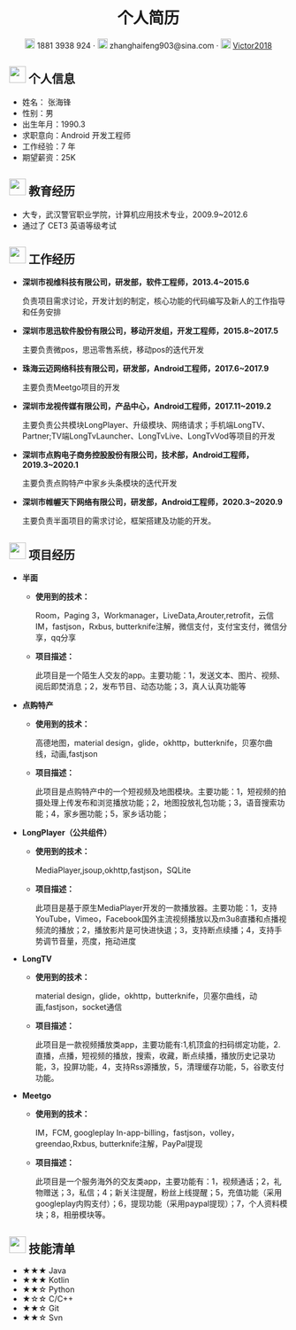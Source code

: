 <center>
     <h1>个人简历</h1>
     <div>
         <span>
             <img src="https://i.loli.net/2020/10/30/wcUgt2vV9jxy514.png" width="18px">
             1881 3938 924
         </span>
         ·
         <span>
             <img src="https://i.loli.net/2020/10/30/wKOIdzhJXUWioDN.png" width="18px">
             zhanghaifeng903@sina.com
         </span>
         ·
         <span>
             <img src="https://i.loli.net/2020/10/30/D9YVFQkL7svycd8.png" width="18px">
             <a href="https://github.com/Victor2018">Victor2018</a>
         </span>
     </div>
 </center>


 ## <img src="https://i.loli.net/2020/10/30/iOIEKhnQteuL6ZY.png" width="30px"> 个人信息 

 - 姓名： 张海锋
 - 性别：男
 - 出生年月：1990.3
 - 求职意向：Android 开发工程师
 - 工作经验：7 年
 - 期望薪资：25K



## <img src="https://i.loli.net/2020/10/30/PXeWgEpfcH5DbTC.png" width="30px"> 教育经历

- 大专，武汉警官职业学院，计算机应用技术专业，2009.9~2012.6
- 通过了 CET3 英语等级考试



## <img src="https://i.loli.net/2020/10/30/21wKnAvydTrSaXC.png" width="30px"> 工作经历

- **深圳市视维科技有限公司，研发部，软件工程师，2013.4~2015.6**

    

    负责项目需求讨论，开发计划的制定，核心功能的代码编写及新人的工作指导和任务安排

    

- **深圳市思迅软件股份有限公司，移动开发组，开发工程师，2015.8~2017.5**

    

    主要负责微pos，思迅零售系统，移动pos的迭代开发

    

- **珠海云迈网络科技有限公司，研发部，Android工程师，2017.6~2017.9**

    

    主要负责Meetgo项目的开发

    

- **深圳市龙视传媒有限公司，产品中心，Android工程师，2017.11~2019.2**

    

    主要负责公共模块LongPlayer、升级模块、网络请求；手机端LongTV、Partner;TV端LongTvLauncher、LongTvLive、LongTvVod等项目的开发

    

- **深圳市点购电子商务控股股份有限公司，技术部，Android工程师，2019.3~2020.1**

    

    主要负责点购特产中家乡头条模块的迭代开发

    

- **深圳市帷幄天下网络有限公司，研发部，Android工程师，2020.3~2020.9**

    
  
    主要负责半面项目的需求讨论，框架搭建及功能的开发。
    
    

## <img src="https://i.loli.net/2020/10/30/bhL1AFEUxXORTNl.png" width="30px"> 项目经历

- **半面**

  - **使用到的技术：**

    Room，Paging 3，Workmanager，LiveData,Arouter,retrofit，云信IM，fastjson，Rxbus, butterknife注解，微信支付，支付宝支付，微信分享，qq分享
    
  - **项目描述：**

    此项目是一个陌生人交友的app。主要功能：1，发送文本、图片、视频、阅后即焚消息；2，发布节目、动态功能；3，真人认真功能等
    
    

- **点购特产**

  - **使用到的技术：**

    高德地图，material design，glide，okhttp，butterknife，贝塞尔曲线，动画,fastjson
    
  - **项目描述：**

    此项目是点购特产中的一个短视频及地图模块。主要功能：1，短视频的拍摄处理上传发布和浏览播放功能；2，地图投放礼包功能；3，语音搜索功能；4，家乡圈功能；5，家乡话功能；
    
    

- **LongPlayer（公共组件）**

  - **使用到的技术：**
  
    MediaPlayer,jsoup,okhttp,fastjson，SQLite
  
  - **项目描述：**
    
    此项目是基于原生MediaPlayer开发的一款播放器。主要功能：1，支持YouTube，Vimeo，Facebook国外主流视频播放以及m3u8直播和点播视频流的播放；2，播放影片是可快进快退；3，支持断点续播；4，支持手势调节音量，亮度，拖动进度
    
    
  
- **LongTV**

  - **使用到的技术：**

    material design，glide，okhttp，butterknife，贝塞尔曲线，动画,fastjson，socket通信

  - **项目描述：**
    
      此项目是一款视频播放类app，主要功能有:1,机顶盒的扫码绑定功能，2.直播，点播，短视频的播放，搜索，收藏，断点续播，播放历史记录功能，3，投屏功能，4，支持Rss源播放，5，清理缓存功能，5，谷歌支付功能。
      
      

- **Meetgo**

  - **使用到的技术：**

    IM，FCM, googleplay In-app-billing，fastjson，volley，greendao,Rxbus, butterknife注解，PayPal提现
    
  - **项目描述：**
    
    此项目是一个服务海外的交友类app，主要功能有：1，视频通话；2，礼物赠送；3，私信；4；新关注提醒，粉丝上线提醒；5，充值功能（采用googleplay内购支付）；6，提现功能（采用paypal提现）；7，个人资料模块；8，相册模块等。

## <img src="https://i.loli.net/2020/10/30/Jh2KxyqcBoR5ZLb.png" width="30px"> 技能清单

- ★★★ Java
- ★★★ Kotlin
- ★★☆ Python
- ★☆☆ C/C++
- ★★☆ Git
- ★★☆ Svn


